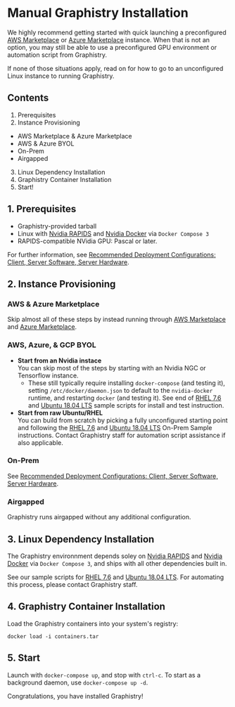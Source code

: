 # Manual Graphistry Installation

We highly recommend getting started with quick launching a preconfigured [AWS Marketplace](aws_marketplace.md) or [Azure Marketplace](azure_marketplace.md) instance. When that is not an option, you may still be able to use a preconfigured GPU environment or automation script from Graphistry. 

If none of those situations apply, read on for how to go to an unconfigured Linux instance to running Graphistry.


## Contents

1. Prerequisites
2. Instance Provisioning
 * AWS Marketplace & Azure Marketplace
 * AWS & Azure BYOL
 * On-Prem
 * Airgapped
3. Linux Dependency Installation
4. Graphistry Container Installation
5. Start!



## 1. Prerequisites

* Graphistry-provided tarball
* Linux with [Nvidia RAPIDS](https://rapids.ai) and [Nvidia Docker](https://github.com/NVIDIA/nvidia-docker) via `Docker Compose 3`
* RAPIDS-compatible NVidia GPU: Pascal or later.

For further information, see [Recommended Deployment Configurations: Client, Server Software, Server Hardware](hardware-software.md).

## 2. Instance Provisioning

### AWS & Azure Marketplace

Skip almost all of these steps by instead running through [AWS Marketplace](aws_marketplace.md) and [Azure Marketplace](azure_marketplace.md).

### AWS, Azure, & GCP BYOL

* **Start from an Nvidia instace**
<br>You can skip most of the steps by starting with an Nvidia NGC or Tensorflow instance. 
  * These still typically require installing `docker-compose` (and testing it), setting `/etc/docker/daemon.json` to default to the `nvidia-docker` runtime, and restarting `docker` (and testing it). See end of [RHEL 7.6](rhel_7_6_setup.md) and [Ubuntu 18.04 LTS](ubuntu_18_04_lts_setup.md) sample scripts for install and test instruction.
* **Start from raw Ubuntu/RHEL**
<br>You can build from scratch by picking a fully unconfigured starting point and following the [RHEL 7.6](rhel_7_6_setup.md) and [Ubuntu 18.04 LTS](ubuntu_18_04_lts_setup.md) On-Prem Sample instructions. Contact Graphistry staff for automation script assistance if also applicable.

### On-Prem

See [Recommended Deployment Configurations: Client, Server Software, Server Hardware](hardware-software.md).

### Airgapped

Graphistry runs airgapped without any additional configuration. 


## 3. Linux Dependency Installation

The Graphistry environnment depends soley on [Nvidia RAPIDS](https://rapids.ai) and [Nvidia Docker](https://github.com/NVIDIA/nvidia-docker) via `Docker Compose 3`, and ships with all other dependencies built in. 

See our sample scripts for [RHEL 7.6](rhel_7_6_setup.md) and [Ubuntu 18.04 LTS](ubuntu_18_04_lts_setup.md). For automating this process, please contact Graphistry staff.



## 4. Graphistry Container Installation

Load the Graphistry containers into your system's registry:
```
docker load -i containers.tar
```


## 5. Start

Launch with `docker-compose up`, and stop with `ctrl-c`. To start as a background daemon, use `docker-compose up -d`.

Congratulations, you have installed Graphistry!
